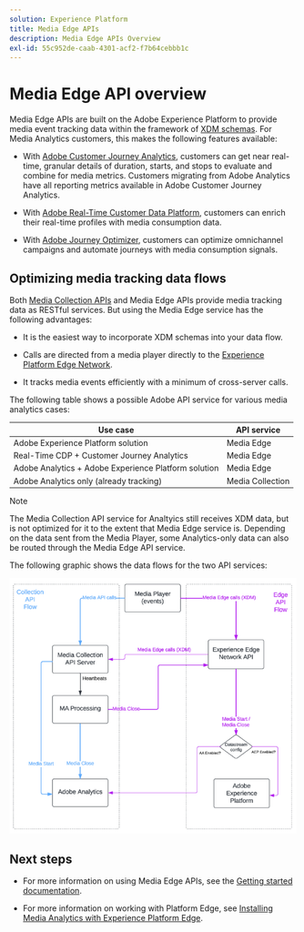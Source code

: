 ```yaml
---
solution: Experience Platform
title: Media Edge APIs
description: Media Edge APIs Overview
exl-id: 55c952de-caab-4301-acf2-f7b64cebbb1c
---
```

# Media Edge API overview

Media Edge APIs are built on the Adobe Experience Platform to provide media event tracking data within the framework of [XDM schemas](https://experienceleague.adobe.com/docs/experience-platform/xdm/home.html?lang=en#:~:text=Experience%20Data%20Model%20(XDM)%2C,the%20power%20of%20digital%20experiences). For Media Analytics customers, this makes the following features available:

* With [Adobe Customer Journey Analytics](https://experienceleague.adobe.com/docs/analytics-platform/using/cja-overview/cja-overview.html?lang=en), customers can get near real-time, granular details of duration, starts, and stops to evaluate and combine for media metrics. Customers migrating from Adobe Analytics have all reporting metrics available in Adobe Customer Journey Analytics.

* With [Adobe Real-Time Customer Data Platform](https://experienceleague.adobe.com/docs/experience-platform/rtcdp/overview.html), customers can enrich their real-time profiles with media consumption data.

* With [Adobe Journey Optimizer](https://experienceleague.adobe.com/docs/journey-optimizer/using/get-started/get-started.html?lang=en), customers can optimize omnichannel campaigns and automate journeys with media consumption signals.


## Optimizing media tracking data flows

Both [Media Collection APIs](https://experienceleague.adobe.com/docs/media-analytics/using/implementation/streaming-media-apis/mc-api-overview.html?lang=en&media-tracking-data-flows) and Media Edge APIs provide media tracking data as RESTful services. But using the Media Edge service has the following advantages:

* It is the easiest way to incorporate XDM schemas into your data flow. 

* Calls are directed from a media player directly to the [Experience Platform Edge Network](https://experienceleague.adobe.com/docs/experience-platform/edge-network-server-api/overview.html?lang=en).

* It tracks media events efficiently with a minimum of cross-server calls. 

The following table shows a possible Adobe API service for various media analytics cases:

| Use case | API service |
| -------- | ----------- |
| Adobe Experience Platform solution | Media Edge |
| Real-Time CDP + Customer Journey Analytics | Media Edge |
| Adobe Analytics + Adobe Experience Platform solution | Media Edge |
| Adobe Analytics only (already tracking) | Media Collection |

>[!NOTE]
>
> The Media Collection API service for Analtyics still receives XDM data, but is not optimized for it to the extent that Media Edge service is. Depending on the data sent from the Media Player, some Analytics-only data can also be routed through the Media Edge API service. 

The following graphic shows the data flows for the two API services:

![Media analytics data flows](../assets/edge-api-dataflow.png)

## Next steps

* For more information on using Media Edge APIs, see the [Getting started documentation](getting-started.md). 

* For more information on working with Platform Edge, see [Installing Media Analytics with Experience Platform Edge](https://experienceleague.adobe.com/docs/media-analytics/using/implementation/implementation-edge.html?lang=en).
